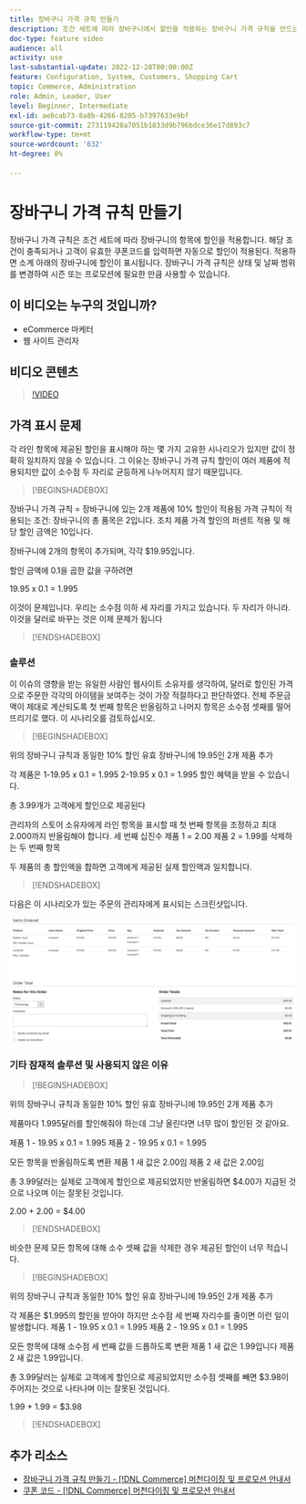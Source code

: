 ```yaml
---
title: 장바구니 가격 규칙 만들기
description: 조건 세트에 따라 장바구니에서 할인을 적용하는 장바구니 가격 규칙을 만드는 방법을 알아봅니다.
doc-type: feature video
audience: all
activity: use
last-substantial-update: 2022-12-28T00:00:00Z
feature: Configuration, System, Customers, Shopping Cart
topic: Commerce, Administration
role: Admin, Leader, User
level: Beginner, Intermediate
exl-id: ae8cab73-8a8b-4266-8205-b7397633e9bf
source-git-commit: 273119420a7051b1833d9b796bdce36e17d893c7
workflow-type: tm+mt
source-wordcount: '632'
ht-degree: 0%

---
```


# 장바구니 가격 규칙 만들기

장바구니 가격 규칙은 조건 세트에 따라 장바구니의 항목에 할인을 적용합니다. 해당 조건이 충족되거나 고객이 유효한 쿠폰코드를 입력하면 자동으로 할인이 적용된다. 적용하면 소계 아래의 장바구니에 할인이 표시됩니다. 장바구니 가격 규칙은 상태 및 날짜 범위를 변경하여 시즌 또는 프로모션에 필요한 만큼 사용할 수 있습니다.

## 이 비디오는 누구의 것입니까?

- eCommerce 마케터
- 웹 사이트 관리자

## 비디오 콘텐츠

>[!VIDEO](https://video.tv.adobe.com/v/343835?quality=12&learn=on)

## 가격 표시 문제

각 라인 항목에 제공된 할인을 표시해야 하는 몇 가지 고유한 시나리오가 있지만 값이 정확히 일치하지 않을 수 있습니다. 그 이유는 장바구니 가격 규칙 할인이 여러 제품에 적용되지만 값이 소수점 두 자리로 균등하게 나누어지지 않기 때문입니다.

>[!BEGINSHADEBOX]

장바구니 가격 규칙 = 장바구니에 있는 2개 제품에 10% 할인이 적용됨 가격 규칙이 적용되는 조건: 장바구니의 총 품목은 2입니다. 조치 제품 가격 할인의 퍼센트 적용 및 해당 할인 금액은 10입니다.

장바구니에 2개의 항목이 추가되며, 각각 $19.95입니다.

할인 금액에 0.1을 곱한 값을 구하려면

19.95 x 0.1 = 1.995

이것이 문제입니다. 우리는 소수점 이하 세 자리를 가지고 있습니다. 두 자리가 아니라. 이것을 달러로 바꾸는 것은 이제 문제가 됩니다

>[!ENDSHADEBOX]

### 솔루션

이 이슈의 영향을 받는 유일한 사람인 웹사이트 소유자를 생각하여, 달러로 할인된 가격으로 주문한 각각의 아이템을 보여주는 것이 가장 적절하다고 판단하였다. 전체 주문금액이 제대로 계산되도록 첫 번째 항목은 반올림하고 나머지 항목은 소수점 셋째를 떨어뜨리기로 했다. 이 시나리오를 검토하십시오.

>[!BEGINSHADEBOX]

위의 장바구니 규칙과 동일한 10% 할인 유효 장바구니에 19.95인 2개 제품 추가

각 제품은 1-19.95 x 0.1 = 1.995 2-19.95 x 0.1 = 1.995 할인 혜택을 받을 수 있습니다.

총 3.99개가 고객에게 할인으로 제공된다

관리자의 스토어 소유자에게 라인 항목을 표시할 때 첫 번째 항목을 조정하고 최대 2.000까지 반올림해야 합니다. 세 번째 십진수 제품 1 = 2.00 제품 2 = 1.99를 삭제하는 두 번째 항목

두 제품의 총 할인액을 합하면 고객에게 제공된 실제 할인액과 일치합니다.
>[!ENDSHADEBOX]

다음은 이 시나리오가 있는 주문의 관리자에게 표시되는 스크린샷입니다.

![값이 다른 주문 항목을 표시하는 관리자 보기](../assets/commerce-admin-cart-price-rule-values-different.png)

### 기타 잠재적 솔루션 및 사용되지 않은 이유

>[!BEGINSHADEBOX]

위의 장바구니 규칙과 동일한 10% 할인 유효 장바구니에 19.95인 2개 제품 추가

제품마다 1.995달러를 할인해줘야 하는데 그냥 올린다면 너무 많이 할인된 것 같아요.

제품 1 - 19.95 x 0.1 = 1.995 제품 2 - 19.95 x 0.1 = 1.995

모든 항목을 반올림하도록 변환 제품 1 새 값은 2.00임 제품 2 새 값은 2.00임

총 3.99달러는 실제로 고객에게 할인으로 제공되었지만 반올림하면 $4.00가 지급된 것으로 나오며 이는 잘못된 것입니다.

2.00 + 2.00 = $4.00

>[!ENDSHADEBOX]

비슷한 문제 모든 항목에 대해 소수 셋째 값을 삭제한 경우 제공된 할인이 너무 적습니다.

>[!BEGINSHADEBOX]

위의 장바구니 규칙과 동일한 10% 할인 유효 장바구니에 19.95인 2개 제품 추가

각 제품은 $1.995의 할인을 받아야 하지만 소수점 세 번째 자리수를 줄이면 이런 일이 발생합니다. 제품 1 - 19.95 x 0.1 = 1.995 제품 2 - 19.95 x 0.1 = 1.995

모든 항목에 대해 소수점 세 번째 값을 드롭하도록 변환 제품 1 새 값은 1.99입니다 제품 2 새 값은 1.99입니다.

총 3.99달러는 실제로 고객에게 할인으로 제공되었지만 소수점 셋째를 빼면 $3.98이 주어지는 것으로 나타나며 이는 잘못된 것입니다.

1.99 + 1.99 = $3.98

>[!ENDSHADEBOX]


## 추가 리소스

- [장바구니 가격 규칙 만들기 - [!DNL Commerce] 머천다이징 및 프로모션 안내서](https://experienceleague.adobe.com/docs/commerce-admin/marketing/promotions/cart-rules/price-rules-cart-create.html)
- [쿠폰 코드 - [!DNL Commerce] 머천다이징 및 프로모션 안내서](https://experienceleague.adobe.com/docs/commerce-admin/marketing/promotions/cart-rules/price-rules-cart-coupon.html)
